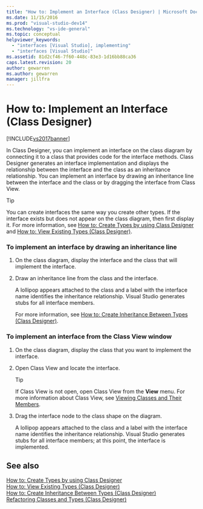 ```yaml
---
title: "How to: Implement an Interface (Class Designer) | Microsoft Docs"
ms.date: 11/15/2016
ms.prod: "visual-studio-dev14"
ms.technology: "vs-ide-general"
ms.topic: conceptual
helpviewer_keywords: 
  - "interfaces [Visual Studio], implementing"
  - "interfaces [Visual Studio]"
ms.assetid: 81d2cf46-7f60-448c-83e3-1d16bb88ca36
caps.latest.revision: 20
author: gewarren
ms.author: gewarren
manager: jillfra
---
```

# How to: Implement an Interface (Class Designer)
[!INCLUDE[vs2017banner](../includes/vs2017banner.md)]

In Class Designer, you can implement an interface on the class diagram by connecting it to a class that provides code for the interface methods. Class Designer generates an interface implementation and displays the relationship between the interface and the class as an inheritance relationship. You can implement an interface by drawing an inheritance line between the interface and the class or by dragging the interface from Class View.  
  
> [!TIP]
> You can create interfaces the same way you create other types. If the interface exists but does not appear on the class diagram, then first display it. For more information, see [How to: Create Types by using Class Designer](../ide/how-to-create-types-by-using-class-designer.md) and [How to: View Existing Types (Class Designer)](../ide/how-to-view-existing-types-class-designer.md).  
  
### To implement an interface by drawing an inheritance line  
  
1. On the class diagram, display the interface and the class that will implement the interface.  
  
2. Draw an inheritance line from the class and the interface.  
  
    A lollipop appears attached to the class and a label with the interface name identifies the inheritance relationship. Visual Studio generates stubs for all interface members.  
  
   For more information, see [How to: Create Inheritance Between Types (Class Designer)](../ide/how-to-create-inheritance-between-types-class-designer.md).  
  
### To implement an interface from the Class View window  
  
1. On the class diagram, display the class that you want to implement the interface.  
  
2. Open Class View and locate the interface.  
  
    > [!TIP]
    > If Class View is not open, open Class View from the **View** menu. For more information about Class View, see [Viewing Classes and Their Members](https://msdn.microsoft.com/71e9e8f3-261a-4e0c-87bf-5ec48b8bf333).  
  
3. Drag the interface node to the class shape on the diagram.  
  
     A lollipop appears attached to the class and a label with the interface name identifies the inheritance relationship. Visual Studio generates stubs for all interface members; at this point, the interface is implemented.  
  
## See also  
 [How to: Create Types by using Class Designer](../ide/how-to-create-types-by-using-class-designer.md)   
 [How to: View Existing Types (Class Designer)](../ide/how-to-view-existing-types-class-designer.md)   
 [How to: Create Inheritance Between Types (Class Designer)](../ide/how-to-create-inheritance-between-types-class-designer.md)   
 [Refactoring Classes and Types (Class Designer)](../ide/refactoring-classes-and-types-class-designer.md)
